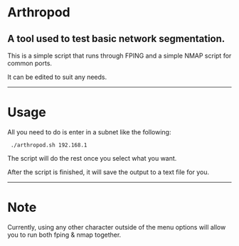 # Arthropod

A  tool used to test basic network segmentation. 
------------------------------------------------

This is a simple script that runs through FPING and a simple NMAP script for common ports. 

It can be edited to suit any needs. 

------------------------------------------------

<h1> Usage </h1>

All you need to do is enter in a subnet like the following:

<code> ./arthropod.sh 192.168.1 </code>

The script will do the rest once you select what you want. 

After the script is finished, it will save the output to a text file for you. 

------------------------------------------------

<h1> Note </h1>

Currently, using any other character outside of the menu options will allow you to run both fping & nmap together. 

